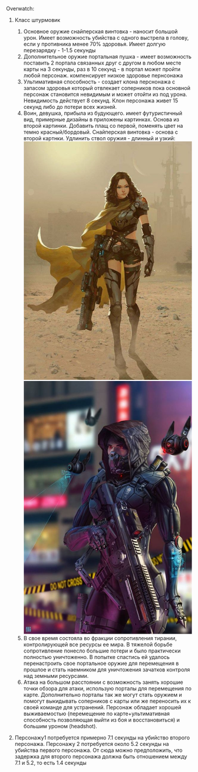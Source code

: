 Overwatch:
1. Класс штурмовик
   1. Основное оружие снайперская винтовка - наносит большой урон. Имеет возможность убийства с одного выстрела в голову, если у противника менее 70% здоровья. Имеет долгую перезарядку - 1-1.5 секунды
   1. Дополнительное оружие портальная пушка - имеет возможность поставить 2 портала связанных друг с другом в любом месте карты на 3 секунды, раз в 10 секунд - в портал может пройти любой персонаж. компенсирует низкое здоровье пернсонажа
   1. Ультимативная способность - создает клона перснонажа с запасом здоровья который отвлекает соперников пока основной персонаж становится невидимым и может отойти из под урона. Невидимость действует 8 секунд. Клон персонажа живет 15 секунд либо до потери всех жизней.
   1. Воин, девушка, прибыла из будующего. имеет футуристичный вид, примерные дизайны в приложены картинках. Основа из второй картинки. Добавить плащ со первой, поменять цвет на темно красный/бордовый. Снайперская винтовка - основа с второй картнки. Удлинить ствол оружия - длинный и узкий: ![](1.jpg) ![](2.jpg)
   3. В свое время состояла во фракции сопротивления тирании, контролирующей все ресурсы ее мира. В тяжелой борьбе сопротивление понесло большие потери и было практически полностью уничтоженно. В попытке спастись ей удалось перенастроить свое портальное оружие для перемещения в прошлое и стать наемником для уничтожения зачатков контроля над земными ресурсами.
   4. Атака на большом расстоянии с возможность занять хорошие точки обзора для атаки, использую порталы для перемещения по карте. Дополнительно порталы так же могут стать оружием и помогут выкидывать соперников с карты или же переносить их к своей команде для устранений. Персонаж обладает хорошей выживаемостью (перемещение по карте+ультимативная способность позволяющая выйти из боя и восстановиться) и большим уроном (headshot).

2. Персонажу1 потребуется примерно 7.1 секунды на убийство второго персонажа. Персонажу 2 потребуется около 5.2 секунды на убийства первого персонажа. От сюда можно предположить, что задержка для второго персонажа должна быть отношением между 7.1 и 5.2, то есть 1.4 секунды
